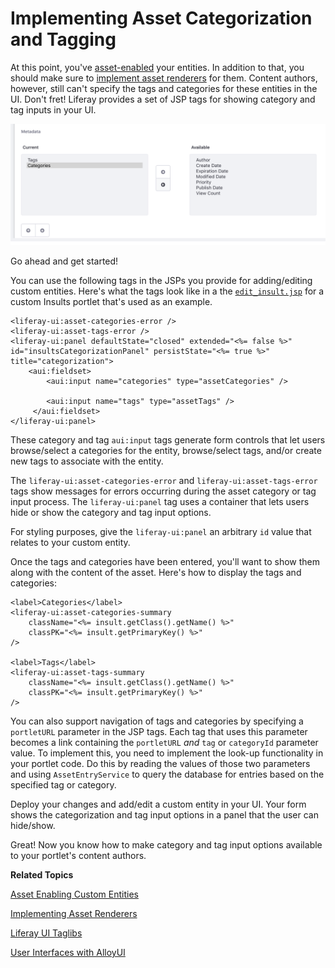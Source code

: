 # Implementing Asset Categorization and Tagging [](id=implementing-asset-categorization-and-tagging)

<!--
Testing Notes:

The starting example portlet for this tutorial is at ...
liferay-docs/develop/tutorials/code/tutorials-sdk/portlets/asset-framework-02-asset-enable-insults-portlet

On completing this tutorial, the example portlet looks like the portlet at ...
liferay-docs/develop/tutorials/code/tutorials-sdk/portlets/asset-framework-03-end-insults-portlet

Make sure to read their README files.
-->

At this point, you've 
[asset-enabled](/develop/tutorials/-/knowledge_base/6-2/adding-updating-and-deleting-assets-for-custom-entities) 
your entities. In addition to that, you should make sure to 
[implement asset renderers](/develop/tutorials/-/knowledge_base/6-2/implementing-asset-renderers) 
for them. Content authors, however, still can't specify the tags and categories
for these entities in the UI. Don't fret! Liferay provides a set of JSP tags for
showing category and tag inputs in your UI. 

![Figure 1: Adding category and tag input options lets authors aggregate and label custom entities.](../../images/asset-fw-categories-and-tags-options.png)

Go ahead and get started! 

You can use the following tags in the JSPs you provide for adding/editing custom
entities. Here's what the tags look like in a the [`edit_insult.jsp`](https://github.com/liferay/liferay-docs/blob/6.2.x/develop/tutorials/code/tutorials-sdk/portlets/asset-framework-03-end-insults-portlet/docroot/html/insult/edit_insult.jsp) 
for a custom Insults portlet that's used as an example. 

    <liferay-ui:asset-categories-error />
    <liferay-ui:asset-tags-error />
    <liferay-ui:panel defaultState="closed" extended="<%= false %>" id="insultsCategorizationPanel" persistState="<%= true %>" title="categorization">
        <aui:fieldset>
            <aui:input name="categories" type="assetCategories" />

            <aui:input name="tags" type="assetTags" />
         </aui:fieldset>
    </liferay-ui:panel>

These category and tag `aui:input` tags generate form controls that let users
browse/select a categories for the entity, browse/select tags, and/or create new
tags to associate with the entity. 

The `liferay-ui:asset-categories-error` and `liferay-ui:asset-tags-error` tags
show messages for errors occurring during the asset category or tag
input process. The `liferay-ui:panel` tag uses a container that lets users hide
or show the category and tag input options.

For styling purposes, give the `liferay-ui:panel` an arbitrary `id` value that
relates to your custom entity. 

<!--

Until we implement this in a solution portlet, we'll leave it out. - Jim

Actually, the whole point of tutorials is not to have solution portlets, but
just snippets of code. Solution portlets are for Learning Paths. If we want to
use solution portlets, that's fine, but we definitely shouldn't keep from
documenting something in a tutorial just because we don't have it in a working
portlet. -Rich
-->

Once the tags and categories have been entered, you'll want to show them along
with the content of the asset. Here's how to display the tags and categories: 
 
    <label>Categories</label>
    <liferay-ui:asset-categories-summary
        className="<%= insult.getClass().getName() %>"
        classPK="<%= insult.getPrimaryKey() %>"
    />

    <label>Tags</label>
    <liferay-ui:asset-tags-summary
        className="<%= insult.getClass().getName() %>"
        classPK="<%= insult.getPrimaryKey() %>"
    />

You can also support navigation of tags and categories by specifying a
`portletURL` parameter in the JSP tags. Each tag that uses this parameter
becomes a link containing the `portletURL` *and* `tag` or `categoryId` parameter
value. To implement this, you need to implement the look-up functionality in
your portlet code. Do this by reading the values of those two parameters and
using `AssetEntryService` to query the database for entries based on the
specified tag or category. 

Deploy your changes and add/edit a custom entity in your UI. Your form shows the
categorization and tag input options in a panel that the user can hide/show. 

Great! Now you know how to make category and tag input options available to your
portlet's content authors. 

**Related Topics**

[Asset Enabling Custom Entities](/develop/tutorials/-/knowledge_base/6-2/asset-enabling-custom-entities)

[Implementing Asset Renderers](/develop/tutorials/-/knowledge_base/6-2/implementing-asset-renderers)

[Liferay UI Taglibs](/develop/tutorials/-/knowledge_base/6-2/liferay-ui-taglibs)

[User Interfaces with AlloyUI](/develop/tutorials/-/knowledge_base/6-2/alloyui)
